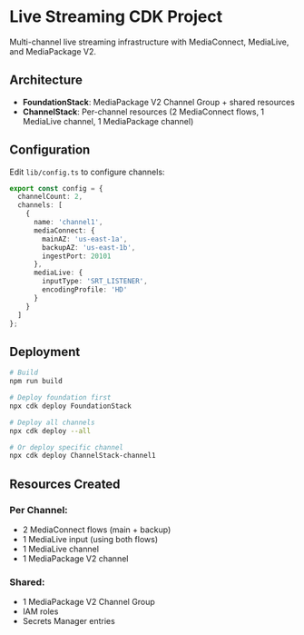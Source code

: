 # Live Streaming CDK Project

Multi-channel live streaming infrastructure with MediaConnect, MediaLive, and MediaPackage V2.

## Architecture

- **FoundationStack**: MediaPackage V2 Channel Group + shared resources
- **ChannelStack**: Per-channel resources (2 MediaConnect flows, 1 MediaLive channel, 1 MediaPackage channel)

## Configuration

Edit `lib/config.ts` to configure channels:

```typescript
export const config = {
  channelCount: 2,
  channels: [
    {
      name: 'channel1',
      mediaConnect: {
        mainAZ: 'us-east-1a',
        backupAZ: 'us-east-1b',
        ingestPort: 20101
      },
      mediaLive: {
        inputType: 'SRT_LISTENER',
        encodingProfile: 'HD'
      }
    }
  ]
};
```

## Deployment

```bash
# Build
npm run build

# Deploy foundation first
npx cdk deploy FoundationStack

# Deploy all channels
npx cdk deploy --all

# Or deploy specific channel
npx cdk deploy ChannelStack-channel1
```

## Resources Created

### Per Channel:
- 2 MediaConnect flows (main + backup)
- 1 MediaLive input (using both flows)
- 1 MediaLive channel
- 1 MediaPackage V2 channel

### Shared:
- 1 MediaPackage V2 Channel Group
- IAM roles
- Secrets Manager entries